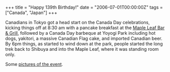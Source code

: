 +++
title = "Happy 139th Birthday!"
date = "2006-07-01T00:00:00Z"
tags = ["Canada", "Japan"]
+++

Canadians in Tokyo got a head start on the Canada Day celebrations, kicking
things off at 8:30 am with a pancake breakfast at the [Maple Leaf Bar &
Grill][mapleleaf], followed by a Canada Day barbeque at Yoyogi Park including
hot dogs, yakitori, a massive Canadian Flag cake, and imported Canadian beer.
By 6pm things, as started to wind down at the park, people started the long
trek back to Shibuya and into the Maple Leaf, where it was standing room
only.<!--more-->

Some [pictures of the event][pictures].

[mapleleaf]: http://www.maplesportsbar.jp/
[pictures]: http://www.flickr.com/photos/cbracken/sets/72157594183420453/
